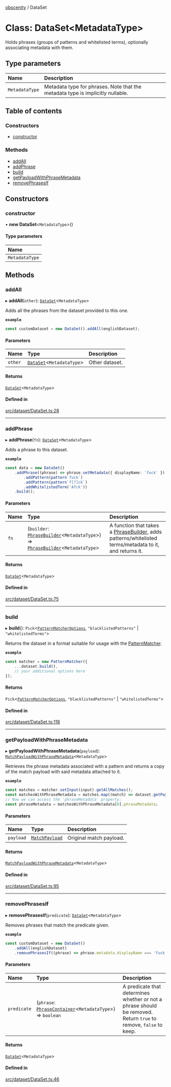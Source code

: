 [obscenity](../README.md) / DataSet

# Class: DataSet<MetadataType\>

Holds phrases (groups of patterns and whitelisted terms), optionally
associating metadata with them.

## Type parameters

| Name | Description |
| :------ | :------ |
| `MetadataType` | Metadata type for phrases. Note that the metadata type is implicitly nullable. |

## Table of contents

### Constructors

- [constructor](DataSet.md#constructor)

### Methods

- [addAll](DataSet.md#addall)
- [addPhrase](DataSet.md#addphrase)
- [build](DataSet.md#build)
- [getPayloadWithPhraseMetadata](DataSet.md#getpayloadwithphrasemetadata)
- [removePhrasesIf](DataSet.md#removephrasesif)

## Constructors

### constructor

• **new DataSet**<`MetadataType`\>()

#### Type parameters

| Name |
| :------ |
| `MetadataType` |

## Methods

### addAll

▸ **addAll**(`other`): [`DataSet`](DataSet.md)<`MetadataType`\>

Adds all the phrases from the dataset provided to this one.

**`example`**
```typescript
const customDataset = new DataSet().addAll(englishDataset);
```

#### Parameters

| Name | Type | Description |
| :------ | :------ | :------ |
| `other` | [`DataSet`](DataSet.md)<`MetadataType`\> | Other dataset. |

#### Returns

[`DataSet`](DataSet.md)<`MetadataType`\>

#### Defined in

[src/dataset/DataSet.ts:28](https://github.com/jo3-l/obscenity/blob/33992d8/src/dataset/DataSet.ts#L28)

___

### addPhrase

▸ **addPhrase**(`fn`): [`DataSet`](DataSet.md)<`MetadataType`\>

Adds a phrase to this dataset.

**`example`**
```typescript
const data = new DataSet()
	.addPhrase((phrase) => phrase.setMetadata({ displayName: 'fuck' })
		.addPattern(pattern`fuck`)
		.addPattern(pattern`f[?]ck`)
		.addWhitelistedTerm('Afck'))
	.build();
```

#### Parameters

| Name | Type | Description |
| :------ | :------ | :------ |
| `fn` | (`builder`: [`PhraseBuilder`](PhraseBuilder.md)<`MetadataType`\>) => [`PhraseBuilder`](PhraseBuilder.md)<`MetadataType`\> | A function that takes a [PhraseBuilder](PhraseBuilder.md), adds patterns/whitelisted terms/metadata to it, and returns it. |

#### Returns

[`DataSet`](DataSet.md)<`MetadataType`\>

#### Defined in

[src/dataset/DataSet.ts:75](https://github.com/jo3-l/obscenity/blob/33992d8/src/dataset/DataSet.ts#L75)

___

### build

▸ **build**(): `Pick`<[`PatternMatcherOptions`](../interfaces/PatternMatcherOptions.md), ``"blacklistedPatterns"`` \| ``"whitelistedTerms"``\>

Returns the dataset in a format suitable for usage with the [PatternMatcher](PatternMatcher.md).

**`example`**
```typescript
const matcher = new PatternMatcher({
	...dataset.build(),
	// your additional options here
});
```

#### Returns

`Pick`<[`PatternMatcherOptions`](../interfaces/PatternMatcherOptions.md), ``"blacklistedPatterns"`` \| ``"whitelistedTerms"``\>

#### Defined in

[src/dataset/DataSet.ts:118](https://github.com/jo3-l/obscenity/blob/33992d8/src/dataset/DataSet.ts#L118)

___

### getPayloadWithPhraseMetadata

▸ **getPayloadWithPhraseMetadata**(`payload`): [`MatchPayloadWithPhraseMetadata`](../interfaces/MatchPayloadWithPhraseMetadata.md)<`MetadataType`\>

Retrieves the phrase metadata associated with a pattern and returns a
copy of the match payload with said metadata attached to it.

**`example`**
```typescript
const matches = matcher.setInput(input).getAllMatches();
const matchesWithPhraseMetadata = matches.map((match) => dataset.getPayloadWithPhraseMetadata(match));
// Now we can access the 'phraseMetadata' property:
const phraseMetadata = matchesWithPhraseMetadata[0].phraseMetadata;
```

#### Parameters

| Name | Type | Description |
| :------ | :------ | :------ |
| `payload` | [`MatchPayload`](../interfaces/MatchPayload.md) | Original match payload. |

#### Returns

[`MatchPayloadWithPhraseMetadata`](../interfaces/MatchPayloadWithPhraseMetadata.md)<`MetadataType`\>

#### Defined in

[src/dataset/DataSet.ts:95](https://github.com/jo3-l/obscenity/blob/33992d8/src/dataset/DataSet.ts#L95)

___

### removePhrasesIf

▸ **removePhrasesIf**(`predicate`): [`DataSet`](DataSet.md)<`MetadataType`\>

Removes phrases that match the predicate given.

**`example`**
```typescript
const customDataset = new DataSet()
	.addAll(englishDataset)
	.removePhrasesIf((phrase) => phrase.metadata.displayName === 'fuck');
```

#### Parameters

| Name | Type | Description |
| :------ | :------ | :------ |
| `predicate` | (`phrase`: [`PhraseContainer`](../interfaces/PhraseContainer.md)<`MetadataType`\>) => `boolean` | A predicate that determines whether or not a phrase should be removed. Return `true` to remove, `false` to keep. |

#### Returns

[`DataSet`](DataSet.md)<`MetadataType`\>

#### Defined in

[src/dataset/DataSet.ts:46](https://github.com/jo3-l/obscenity/blob/33992d8/src/dataset/DataSet.ts#L46)

